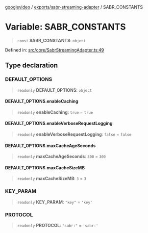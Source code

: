 [googlevideo](../../../README.md) / [exports/sabr-streaming-adapter](../README.md) / SABR\_CONSTANTS

# Variable: SABR\_CONSTANTS

> `const` **SABR\_CONSTANTS**: `object`

Defined in: [src/core/SabrStreamingAdapter.ts:49](https://github.com/LuanRT/googlevideo/blob/5b84100979befab767d819a9606dde964d469341/src/core/SabrStreamingAdapter.ts#L49)

## Type declaration

### DEFAULT\_OPTIONS

> `readonly` **DEFAULT\_OPTIONS**: `object`

#### DEFAULT\_OPTIONS.enableCaching

> `readonly` **enableCaching**: `true` = `true`

#### DEFAULT\_OPTIONS.enableVerboseRequestLogging

> `readonly` **enableVerboseRequestLogging**: `false` = `false`

#### DEFAULT\_OPTIONS.maxCacheAgeSeconds

> `readonly` **maxCacheAgeSeconds**: `300` = `300`

#### DEFAULT\_OPTIONS.maxCacheSizeMB

> `readonly` **maxCacheSizeMB**: `3` = `3`

### KEY\_PARAM

> `readonly` **KEY\_PARAM**: `"key"` = `'key'`

### PROTOCOL

> `readonly` **PROTOCOL**: `"sabr:"` = `'sabr:'`
